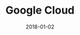 ---
layout: site
title: "Google Cloud"
date: 2018-01-02
categories: [google]
version: 1.6.4
major: 1
minor: 6
patch: 4
slug: google-cloud
link: https://www.google.com/cloud/
permalink: /sites/:slug
---